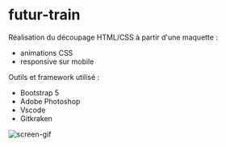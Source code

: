 # futur-train

Réalisation du découpage HTML/CSS à partir d'une maquette :
* animations CSS
* responsive sur mobile

Outils et framework utilisé :
* Bootstrap 5
* Adobe Photoshop 
* Vscode
* Gitkraken

![screen-gif](./preview.gif)
